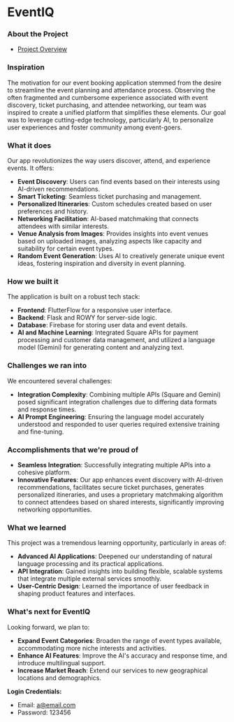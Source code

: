 # EventIQ

### About the Project
- [Project Overview](https://drive.google.com/file/d/1PF3R0wBjrNUkqlOAMNE0TCCY2vFfbP2D/view?usp=sharing)

### Inspiration
The motivation for our event booking application stemmed from the desire to streamline the event planning and attendance process. Observing the often fragmented and cumbersome experience associated with event discovery, ticket purchasing, and attendee networking, our team was inspired to create a unified platform that simplifies these elements. Our goal was to leverage cutting-edge technology, particularly AI, to personalize user experiences and foster community among event-goers.

### What it does
Our app revolutionizes the way users discover, attend, and experience events. It offers:

- **Event Discovery**: Users can find events based on their interests using AI-driven recommendations.
- **Smart Ticketing**: Seamless ticket purchasing and management.
- **Personalized Itineraries**: Custom schedules created based on user preferences and history.
- **Networking Facilitation**: AI-based matchmaking that connects attendees with similar interests.
- **Venue Analysis from Images**: Provides insights into event venues based on uploaded images, analyzing aspects like capacity and suitability for certain event types.
- **Random Event Generation**: Uses AI to creatively generate unique event ideas, fostering inspiration and diversity in event planning.

### How we built it
The application is built on a robust tech stack:

- **Frontend**: FlutterFlow for a responsive user interface.
- **Backend**: Flask and ROWY for server-side logic.
- **Database**: Firebase for storing user data and event details.
- **AI and Machine Learning**: Integrated Square APIs for payment processing and customer data management, and utilized a language model (Gemini) for generating content and analyzing text.

### Challenges we ran into
We encountered several challenges:

- **Integration Complexity**: Combining multiple APIs (Square and Gemini) posed significant integration challenges due to differing data formats and response times.
- **AI Prompt Engineering**: Ensuring the language model accurately understood and responded to user queries required extensive training and fine-tuning.

### Accomplishments that we're proud of
- **Seamless Integration**: Successfully integrating multiple APIs into a cohesive platform.
- **Innovative Features**: Our app enhances event discovery with AI-driven recommendations, facilitates secure ticket purchases, generates personalized itineraries, and uses a proprietary matchmaking algorithm to connect attendees based on shared interests, significantly improving networking opportunities.

### What we learned
This project was a tremendous learning opportunity, particularly in areas of:

- **Advanced AI Applications**: Deepened our understanding of natural language processing and its practical applications.
- **API Integration**: Gained insights into building flexible, scalable systems that integrate multiple external services smoothly.
- **User-Centric Design**: Learned the importance of user feedback in shaping product features and interfaces.

### What's next for EventIQ
Looking forward, we plan to:

- **Expand Event Categories**: Broaden the range of event types available, accommodating more niche interests and activities.
- **Enhance AI Features**: Improve the AI's accuracy and response time, and introduce multilingual support.
- **Increase Market Reach**: Extend our services to new geographical locations and demographics.

**Login Credentials:**
- Email: a@email.com
- Password: 123456

